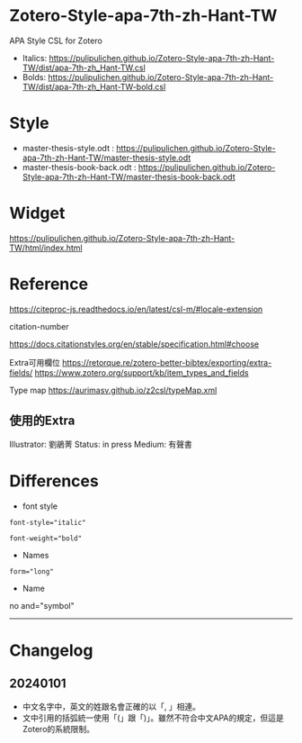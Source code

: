 # Zotero-Style-apa-7th-zh-Hant-TW
APA Style CSL for Zotero

- Italics: https://pulipulichen.github.io/Zotero-Style-apa-7th-zh-Hant-TW/dist/apa-7th-zh_Hant-TW.csl
- Bolds: https://pulipulichen.github.io/Zotero-Style-apa-7th-zh-Hant-TW/dist/apa-7th-zh_Hant-TW-bold.csl

# Style

- master-thesis-style.odt : https://pulipulichen.github.io/Zotero-Style-apa-7th-zh-Hant-TW/master-thesis-style.odt
- master-thesis-book-back.odt : https://pulipulichen.github.io/Zotero-Style-apa-7th-zh-Hant-TW/master-thesis-book-back.odt

# Widget

https://pulipulichen.github.io/Zotero-Style-apa-7th-zh-Hant-TW/html/index.html

# Reference

https://citeproc-js.readthedocs.io/en/latest/csl-m/#locale-extension

citation-number

https://docs.citationstyles.org/en/stable/specification.html#choose

Extra可用欄位
https://retorque.re/zotero-better-bibtex/exporting/extra-fields/
https://www.zotero.org/support/kb/item_types_and_fields

Type map
https://aurimasv.github.io/z2csl/typeMap.xml

## 使用的Extra

Illustrator: 劉鵑菁
Status: in press
Medium: 有聲書

# Differences

- font style

````
font-style="italic"
````

````
font-weight="bold"
````

- Names

````
form="long"
````

- Name

no and="symbol"

----

# Changelog

## 20240101 

- 中文名字中，英文的姓跟名會正確的以「, 」相連。
- 文中引用的括弧統一使用「(」跟「)」。雖然不符合中文APA的規定，但這是Zotero的系統限制。